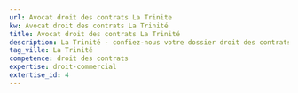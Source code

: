 ```yaml
---
url: Avocat droit des contrats La Trinite
kw: Avocat droit des contrats La Trinité
title: Avocat droit des contrats La Trinité
description: La Trinité - confiez-nous votre dossier droit des contrats
tag_ville: La Trinité
competence: droit des contrats
expertise: droit-commercial
extertise_id: 4
---
```

